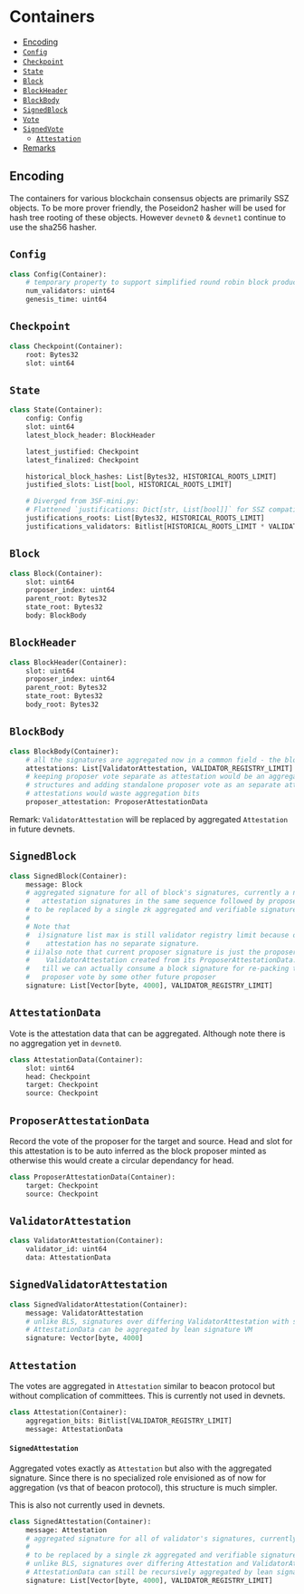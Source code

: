 # Containers

<!-- mdformat-toc start --slug=github --no-anchors --maxlevel=6 --minlevel=2 -->

- [Encoding](#encoding)
- [`Config`](#config)
- [`Checkpoint`](#checkpoint)
- [`State`](#state)
- [`Block`](#block)
- [`BlockHeader`](#blockheader)
- [`BlockBody`](#blockbody)
- [`SignedBlock`](#signedblock)
- [`Vote`](#vote)
- [`SignedVote`](#signedvote)
  - [`Attestation`](#attestation)
- [Remarks](#remarks)

<!-- mdformat-toc end -->

## Encoding

The containers for various blockchain consensus objects are primarily SSZ objects. To be more prover friendly, the Poseidon2 hasher will be used for hash tree rooting of these objects. However `devnet0` & `devnet1` continue to use the sha256 hasher.

## `Config`

```python
class Config(Container):
    # temporary property to support simplified round robin block production in absence of randao & deposit mechanisms
    num_validators: uint64
    genesis_time: uint64
```

## `Checkpoint`

```python
class Checkpoint(Container):
    root: Bytes32
    slot: uint64
```

## `State`

```python
class State(Container):
    config: Config
    slot: uint64
    latest_block_header: BlockHeader

    latest_justified: Checkpoint
    latest_finalized: Checkpoint

    historical_block_hashes: List[Bytes32, HISTORICAL_ROOTS_LIMIT]
    justified_slots: List[bool, HISTORICAL_ROOTS_LIMIT]

    # Diverged from 3SF-mini.py:
    # Flattened `justifications: Dict[str, List[bool]]` for SSZ compatibility
    justifications_roots: List[Bytes32, HISTORICAL_ROOTS_LIMIT]
    justifications_validators: Bitlist[HISTORICAL_ROOTS_LIMIT * VALIDATOR_REGISTRY_LIMIT]
```

## `Block`

```python
class Block(Container):
    slot: uint64
    proposer_index: uint64
    parent_root: Bytes32
    state_root: Bytes32
    body: BlockBody
```

## `BlockHeader`

```python
class BlockHeader(Container):
    slot: uint64
    proposer_index: uint64
    parent_root: Bytes32
    state_root: Bytes32
    body_root: Bytes32
```

## `BlockBody`

```python
class BlockBody(Container):
    # all the signatures are aggregated now in a common field - the block signatures
    attestations: List[ValidatorAttestation, VALIDATOR_REGISTRY_LIMIT]
    # keeping proposer vote separate as attestation would be an aggregated packed
    # structures and adding standalone proposer vote as an separate attestation in
    # attestations would waste aggregation bits
    proposer_attestation: ProposerAttestationData
```

Remark: `ValidatorAttestation` will be replaced by aggregated `Attestation` in future devnets.

## `SignedBlock`

```python
class SignedBlock(Container):
    message: Block
    # aggregated signature for all of block's signatures, currently a naive list:
    #   attestation signatures in the same sequence followed by proposer signature
    # to be replaced by a single zk aggregated and verifiable signature in a future devnet
    #
    # Note that
    #  i)signature list max is still validator registry limit because of proposer
    #    attestation has no separate signature.
    # ii)also note that current proposer signature is just the proposer signature over
    #    ValidatorAttestation created from its ProposerAttestationData.
    #   till we can actually consume a block signature for re-packing this block's
    #   proposer vote by some other future proposer
    signature: List[Vector[byte, 4000], VALIDATOR_REGISTRY_LIMIT]
```

## `AttestationData`

Vote is the attestation data that can be aggregated. Although note there is no aggregation yet in `devnet0`.

```python
class AttestationData(Container):
    slot: uint64
    head: Checkpoint
    target: Checkpoint
    source: Checkpoint
```

## `ProposerAttestationData`

Record the vote of the proposer for the target and source. Head and slot for this attestation is to be auto inferred as the block proposer minted as otherwise this would create a circular dependancy for head.

```python
class ProposerAttestationData(Container):
    target: Checkpoint
    source: Checkpoint
```

## `ValidatorAttestation`

```python
class ValidatorAttestation(Container):
    validator_id: uint64
    data: AttestationData
```

## `SignedValidatorAttestation`

```python
class SignedValidatorAttestation(Container):
    message: ValidatorAttestation
    # unlike BLS, signatures over differing ValidatorAttestation with same 
    # AttestationData can be aggregated by lean signature VM
    signature: Vector[byte, 4000]
```


## `Attestation`

The votes are aggregated in `Attestation` similar to beacon protocol but without complication of committees. This is currently not used in devnets.

```python
class Attestation(Container):
    aggregation_bits: Bitlist[VALIDATOR_REGISTRY_LIMIT]
    message: AttestationData
```

#### `SignedAttestation`

Aggregated votes exactly as `Attestation` but also with the aggregated signature. Since there is no specialized role envisioned as of now for aggregation (vs that of beacon protocol), this structure is much simpler.

This is also not currently used in devnets.

```python
class SignedAttestation(Container):
    message: Attestation
    # aggregated signature for all of validator's signatures, currently a naive list:
    #
    # to be replaced by a single zk aggregated and verifiable signature in a future devnet
    # unlike BLS, signatures over differing Attestation and ValidatorAttestation with same
    # AttestationData can still be recursively aggregated by lean signature VM
    signature: List[Vector[byte, 4000], VALIDATOR_REGISTRY_LIMIT]
```